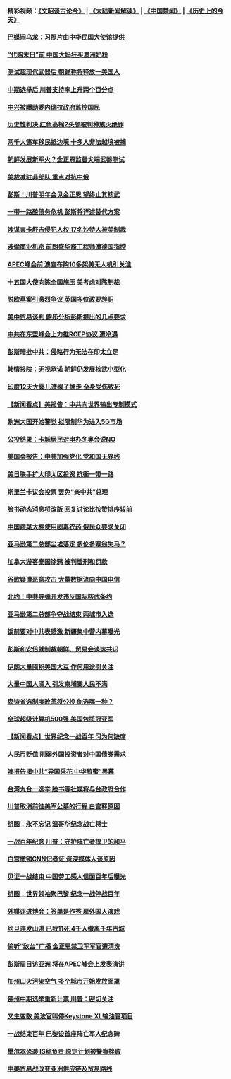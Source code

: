 #### 精彩视频：[《文昭谈古论今》](https://github.com/gfw-breaker/wenzhao/blob/master/README.md?t=11161831) | [《大陆新闻解读》](https://github.com/gfw-breaker/ntdtv-comedy/blob/master/README.md?t=11161831) | [《中国禁闻》](https://github.com/gfw-breaker/ntdtv-news/blob/master/README.md?t=11161831) | [《历史上的今天》](https://github.com/gfw-breaker/today-in-history/blob/master/README.md?t=11161831) 

#### [巴媒闹乌龙：习照片由中华民国大使馆提供](../pages/nsc418/n10856762.md?t=11161831) 

#### [“代购末日”前 中国大妈狂买澳洲奶粉](../pages/nsc418/n10856381.md?t=11161831) 

#### [测试超现代武器后 朝鲜称将释放一美国人](../pages/nsc418/n10856668.md?t=11161831) 

#### [中期选举后 川普支持率上升两个百分点](../pages/nsc418/n10856692.md?t=11161831) 

#### [中兴被曝助委内瑞拉政府监控国民](../pages/nsc418/n10855844.md?t=11161831) 

#### [历史性判决 红色高棉2头领被判种族灭绝罪](../pages/nsc418/n10856223.md?t=11161831) 

#### [两千大篷车移民抵边境 十多人非法越境被捕](../pages/nsc418/n10855671.md?t=11161831) 

#### [朝鲜发展新军火？金正恩监督尖端武器测试](../pages/nsc418/n10855089.md?t=11161831) 

#### [美裁减驻非部队 重点对抗中俄](../pages/nsc418/n10854965.md?t=11161831) 

#### [彭斯：川普明年会见金正恩  望终止其核武](../pages/nsc418/n10854845.md?t=11161831) 

#### [一带一路酿债务危机 彭斯将详述替代方案](../pages/nsc418/n10854827.md?t=11161831) 

#### [涉谋害卡舒吉侵犯人权 17名沙特人被美制裁](../pages/nsc418/n10854611.md?t=11161831) 

#### [涉偷商业机密 前朗盛华裔工程师遭德国指控](../pages/nsc418/n10854279.md?t=11161831) 

#### [APEC峰会前 澳宣布购10多架美无人机引关注](../pages/nsc418/n10854479.md?t=11161831) 

#### [十五国大使向陈全国施压 美考虑对陈制裁](../pages/nsc418/n10854359.md?t=11161831) 

#### [脱欧草案引激烈争议 英国多位政要辞职](../pages/nsc418/n10854302.md?t=11161831) 

#### [美中贸易谈判 鲍彤分析彭斯提出的几点要求](../pages/nsc418/n10853914.md?t=11161831) 

#### [中共在东盟峰会上力推RCEP协议 遭冷遇](../pages/nsc418/n10853861.md?t=11161831) 

#### [彭斯暗批中共：侵略行为无法在印太立足](../pages/nsc418/n10853726.md?t=11161831) 

#### [韩情报院：无视承诺 朝鲜仍发展核武小型化](../pages/nsc418/n10853349.md?t=11161831) 

#### [印度12天大婴儿遭猴子掳走 全身受伤致死](../pages/nsc418/n10852749.md?t=11161831) 

#### [【新闻看点】美报告：中共向世界输出专制模式](../pages/nsc418/n10852108.md?t=11161831) 

#### [欧洲大国开始警觉 拟限制华为进入5G市场](../pages/nsc418/n10851814.md?t=11161831) 

#### [公投结果：卡城居民对申办冬奥会说NO](../pages/nsc418/n10851767.md?t=11161831) 

#### [美国会报告：中共加强党化 党和国无界线](../pages/nsc418/n10851682.md?t=11161831) 

#### [美日联手扩大印太区投资 抗衡一带一路](../pages/nsc418/n10851269.md?t=11161831) 

#### [斯里兰卡议会投票 罢免“亲中共”总理](../pages/nsc418/n10850871.md?t=11161831) 

#### [脸书动态消息将改版 回复讨论比按赞排序较前](../pages/nsc418/n10851244.md?t=11161831) 

#### [中国蔬菜大棚使用剧毒农药 俄民众要求关闭](../pages/nsc418/n10850450.md?t=11161831) 

#### [亚马逊第二总部尘埃落定 多伦多塞翁失马？](../pages/nsc418/n10850602.md?t=11161831) 

#### [加拿大游客泰国涂鸦 被判缓刑和罚款](../pages/nsc418/n10850561.md?t=11161831) 

#### [谷歌疑遭恶意攻击 大量数据流向中国电信](../pages/nsc418/n10849651.md?t=11161831) 

#### [北约：中共导弹开发违反国际核武条约](../pages/nsc418/n10849551.md?t=11161831) 

#### [亚马逊第二总部争夺战结束 两城市入选](../pages/nsc418/n10849466.md?t=11161831) 

#### [饭前要对中共表感激 新疆集中营内幕曝光](../pages/nsc418/n10849239.md?t=11161831) 

#### [彭斯和安倍就制裁朝鲜、贸易会谈达共识](../pages/nsc418/n10848907.md?t=11161831) 

#### [伊朗大量囤积美国大豆 作何用途引关注](../pages/nsc418/n10848059.md?t=11161831) 

#### [大量中国人涌入 引发柬埔寨人民不满](../pages/nsc418/n10848622.md?t=11161831) 

#### [卑诗省选制度改革将公投 你选哪一种？](../pages/nsc418/n10847526.md?t=11161831) 

#### [全球超级计算机500强 美国包揽冠亚军](../pages/nsc418/n10847488.md?t=11161831) 

#### [【新闻看点】世界纪念一战百年 习为何缺席](../pages/nsc418/n10847292.md?t=11161831) 

#### [人民币贬值 削弱外国投资者对中国债券需求](../pages/nsc418/n10847506.md?t=11161831) 

#### [澳报告揭中共“异国采花 中华酿蜜”黑幕](../pages/nsc418/n10846837.md?t=11161831) 

#### [台湾九合一选举 脸书等社媒将与台政府合作](../pages/nsc418/n10847211.md?t=11161831) 

#### [川普取消前往美军公墓的行程 白宫释原因](../pages/nsc418/n10846670.md?t=11161831) 

#### [组图：永不忘记 温哥华纪念战亡将士](../pages/nsc418/n10845683.md?t=11161831) 

#### [一战百年纪念 川普：守护阵亡者捍卫的和平](../pages/nsc418/n10845450.md?t=11161831) 

#### [白宫撤销CNN记者证 资深媒体人谈原因](../pages/nsc418/n10845359.md?t=11161831) 

#### [见证一战结束 中国劳工感人信函百年后曝光](../pages/nsc418/n10845223.md?t=11161831) 

#### [组图：世界领袖聚巴黎 纪念一战停战百年](../pages/nsc418/n10845047.md?t=11161831) 

#### [外媒评进博会：签单是作秀 雇外国人演戏](../pages/nsc418/n10844281.md?t=11161831) 

#### [约旦连发山洪 已致11死 4千人撤离千年古城](../pages/nsc418/n10844615.md?t=11161831) 

#### [偷听“敌台”广播 金正恩禁卫军军官遭清洗](../pages/nsc418/n10844353.md?t=11161831) 

#### [彭斯周日访亚洲 将在APEC峰会上发表演讲](../pages/nsc418/n10844075.md?t=11161831) 

#### [加州山火污染空气 多个城市开始发放面罩](../pages/nsc418/n10844214.md?t=11161831) 

#### [佛州中期选举重新计票 川普：密切关注](../pages/nsc418/n10843995.md?t=11161831) 

#### [又生变数 美法官叫停Keystone XL输油管项目](../pages/nsc418/n10843752.md?t=11161831) 

#### [一战结束百年 巴黎设首座阵亡军人纪念碑](../pages/nsc418/n10843698.md?t=11161831) 

#### [墨尔本恐袭 IS称负责 原定计划被警察挫败](../pages/nsc418/n10840893.md?t=11161831) 

#### [中美贸易战改变亚洲供应链及贸易路线](../pages/nsc418/n10843491.md?t=11161831) 

